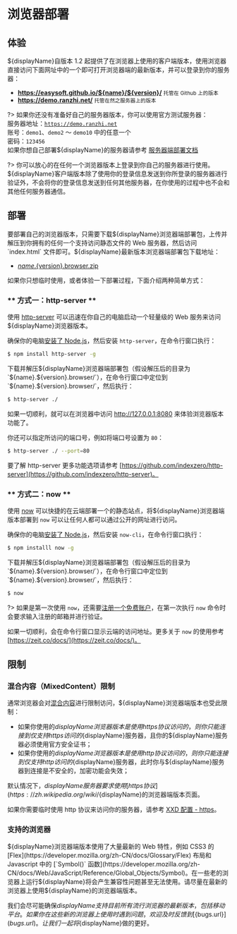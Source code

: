 # 浏览器部署

## 体验

${displayName}自版本 1.2 起提供了在浏览器上使用的客户端版本，使用浏览器直接访问下面网址中的一个即可打开浏览器端的最新版本，并可以登录到你的服务器：

* <a href="https://easysoft.github.io/${name}/${version}/" target="_blank"><strong>https://easysoft.github.io/${name}/${version}/</strong> <small>托管在 Github 上的版本</small></a>
* <a href="https://demo.ranzhi.net/" target="_blank"><strong>https://demo.ranzhi.net/</strong> <small>托管在然之服务器上的版本</small></a>

?> 如果你还没有准备好自己的服务器版本，你可以使用官方测试服务器：<br>服务器地址：[`https://demo.ranzhi.net`](https://demo.ranzhi.net)<br>账号：`demo1`、`demo2` ～ `demo10` 中的任意一个<br>密码：`123456`<br>如果你想自己部署${displayName}的服务器请参考 [服务器端部署文档](server/deploy)

?> 你可以放心的在任何一个浏览器版本上登录到你自己的服务器进行使用。${displayName}客户端版本除了使用你的登录信息发送到你所登录的服务器进行验证外，不会将你的登录信息发送到任何其他服务器，在你使用的过程中也不会和其他任何服务器通信。

## 部署

要部署自己的浏览器版本，只需要下载${displayName}浏览器端部署包，上传并解压到你拥有的任何一个支持访问静态文件的 Web 服务器，然后访问 `index.html` 文件即可。${displayName}最新版本浏览器端部署包下载地址：

* [${name}.${version}.browser.zip](${downloadUrl}${version}/${name}.${version}.browser.zip)

如果你只想临时使用，或者体验一下部署过程，下面介绍两种简单方式：

<!-- tabs:start -->

### ** 方式一：http-server **

使用 [http-server](https://github.com/indexzero/http-server) 可以迅速在你自己的电脑启动一个轻量级的 Web 服务来访问${displayName}浏览器版本。

确保你的电脑[安装了 Node.js](guide/install-nodejs.md)，然后安装 `http-server`，在命令行窗口执行：

```bash
$ npm install http-server -g
```

下载并解压${displayName}浏览器端部署包（假设解压后的目录为 `${name}.${version}.browser/`），在命令行窗口中定位到 `${name}.${version}.browser/`，然后执行：

```bash
$ http-server ./
```

如果一切顺利，就可以在浏览器中访问 http://127.0.0.1:8080 来体验浏览器版本功能了。

你还可以指定所访问的端口号，例如将端口号设置为 `80`：

```bash
$ http-server ./ --port=80
```

要了解 http-server 更多功能选项请参考 [https://github.com/indexzero/http-server](https://github.com/indexzero/http-server)。

### ** 方式二：now **

使用 [now](https://zeit.co/now) 可以快捷的在云端部署一个的静态站点，将${displayName}浏览器端版本部署到 `now` 可以让任何人都可以通过公开的网址进行访问。

确保你的电脑[安装了 Node.js](guide/install-nodejs.md)，然后安装 `now-cli`，在命令行窗口执行：

```bash
$ npm installl now -g
```

下载并解压${displayName}浏览器端部署包（假设解压后的目录为 `${name}.${version}.browser/`），在命令行窗口中定位到 `${name}.${version}.browser/`，然后执行：

```bash
$ now
```

?> 如果是第一次使用 `now`，还需要[注册一个免费账户](https://zeit.co/signup)，在第一次执行 `now` 命令时会要求输入注册的邮箱并进行验证。

如果一切顺利，会在命令行窗口显示云端的访问地址。更多关于 `now` 的使用参考 [https://zeit.co/docs/](https://zeit.co/docs/)。

<!-- tabs:end -->

## 限制

### 混合内容（MixedContent）限制

通常浏览器会对<a href="https://developer.mozilla.org/zh-CN/docs/Security/MixedContent" target="_blank">混合内容</a>进行限制访问，${displayName}浏览器端版本也受此限制：

* 如果你使用的${displayName}浏览器版本是使用 https 协议访问的，则你只能连接到仅支持 https 访问的${displayName}服务器，且你的${displayName}服务器必须使用官方安全证书；
* 如果你使用的${displayName}浏览器版本是使用 http 协议访问的，则你只能连接到仅支持 http 访问的${displayName}服务器，此时你与${displayName}服务器到连接是不安全的，加密功能会失效；

默认情况下，${displayName}服务器要求使用 [https 协议](https://zh.wikipedia.org/wiki/%E8%B6%85%E6%96%87%E6%9C%AC%E4%BC%A0%E8%BE%93%E5%AE%89%E5%85%A8%E5%8D%8F%E8%AE%AE)进行安全访问，浏览器端访问也不例外，你需要配置你的 Web 服务器并使用 https 协议来访问${displayName}的浏览器端版本页面。

如果你需要临时使用 http 协议来访问你的服务器，请参考 [XXD 配置 - https](xxd/setting#https)。

### 支持的浏览器

${displayName}浏览器端版本使用了大量最新的 Web 特性，例如 CSS3 的 [Flex](https://developer.mozilla.org/zh-CN/docs/Glossary/Flex) 布局和 Javascript 中的 [`Symbol()` 函数](https://developer.mozilla.org/zh-CN/docs/Web/JavaScript/Reference/Global_Objects/Symbol)。在一些老的浏览器上运行${displayName}将会产生兼容性问题甚至无法使用。请尽量在最新的浏览器上使用${displayName}的浏览器端版本。

我们会尽可能确保${displayName}支持目前所有流行浏览器的最新版本，包括移动平台。如果你在这些新的浏览器上使用时遇到问题，欢迎及时反馈到 [${bugs.url}](${bugs.url})。让我们一起将${displayName}做的更好。